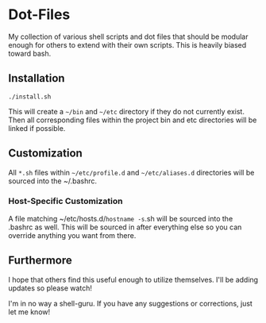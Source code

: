 Dot-Files
=========

My collection of various shell scripts and dot files that should be
modular enough for others to extend with their own scripts.  This
is heavily biased toward bash.


Installation
------------

    ./install.sh

This will create a `~/bin` and `~/etc` directory if they do not currently
exist.  Then all corresponding files within the project bin and etc
directories will be linked if possible.


Customization
------------

All `*.sh` files within `~/etc/profile.d` and `~/etc/aliases.d`
directories will be sourced into the ~/.bashrc.


### Host-Specific Customization

A file matching ~/etc/hosts.d/`hostname -s`.sh will be sourced into the
.bashrc as well.  This will be sourced in after everything else so you can
override anything you want from there.


Furthermore
-----------

I hope that others find this useful enough to utilize themselves.  I'll be
adding updates so please watch!

I'm in no way a shell-guru.  If you have any suggestions or corrections,
just let me know!
